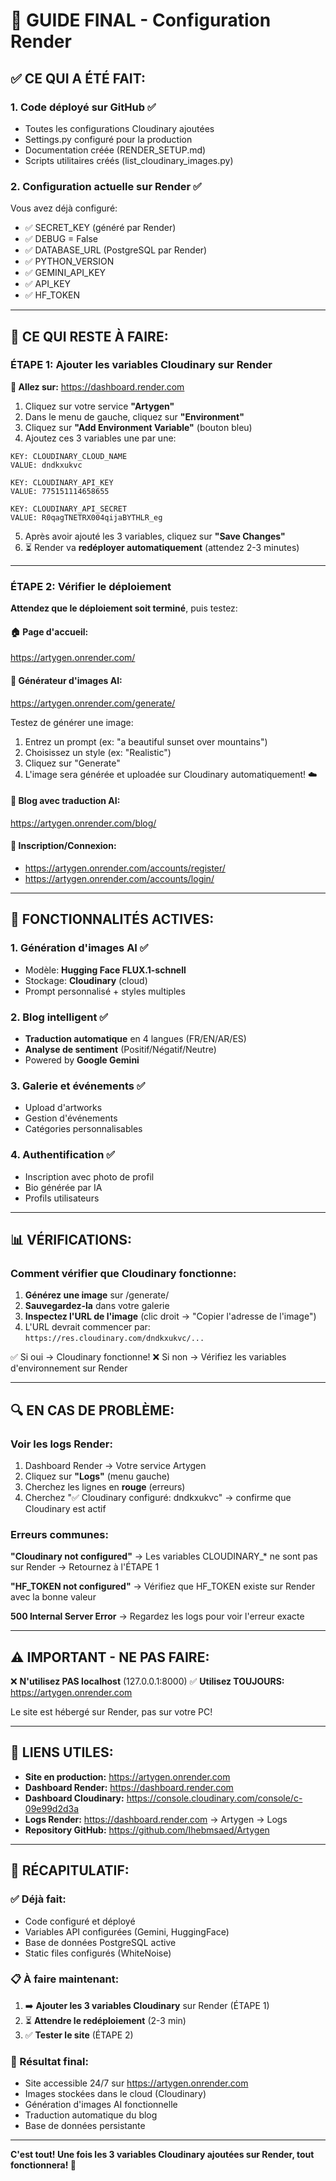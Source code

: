 # 🚀 GUIDE FINAL - Configuration Render

## ✅ CE QUI A ÉTÉ FAIT:

### 1. Code déployé sur GitHub ✅
- Toutes les configurations Cloudinary ajoutées
- Settings.py configuré pour la production
- Documentation créée (RENDER_SETUP.md)
- Scripts utilitaires créés (list_cloudinary_images.py)

### 2. Configuration actuelle sur Render ✅
Vous avez déjà configuré:
- ✅ SECRET_KEY (généré par Render)
- ✅ DEBUG = False
- ✅ DATABASE_URL (PostgreSQL par Render)
- ✅ PYTHON_VERSION
- ✅ GEMINI_API_KEY
- ✅ API_KEY
- ✅ HF_TOKEN

---

## 🎯 CE QUI RESTE À FAIRE:

### ÉTAPE 1: Ajouter les variables Cloudinary sur Render

**🔗 Allez sur:** https://dashboard.render.com

1. Cliquez sur votre service **"Artygen"**
2. Dans le menu de gauche, cliquez sur **"Environment"**
3. Cliquez sur **"Add Environment Variable"** (bouton bleu)
4. Ajoutez ces 3 variables une par une:

```
KEY: CLOUDINARY_CLOUD_NAME
VALUE: dndkxukvc
```

```
KEY: CLOUDINARY_API_KEY
VALUE: 775151114658655
```

```
KEY: CLOUDINARY_API_SECRET
VALUE: R0qagTNETRX004qijaBYTHLR_eg
```

5. Après avoir ajouté les 3 variables, cliquez sur **"Save Changes"**
6. ⏳ Render va **redéployer automatiquement** (attendez 2-3 minutes)

---

### ÉTAPE 2: Vérifier le déploiement

**Attendez que le déploiement soit terminé**, puis testez:

#### 🏠 Page d'accueil:
https://artygen.onrender.com/

#### 🎨 Générateur d'images AI:
https://artygen.onrender.com/generate/

Testez de générer une image:
1. Entrez un prompt (ex: "a beautiful sunset over mountains")
2. Choisissez un style (ex: "Realistic")
3. Cliquez sur "Generate"
4. L'image sera générée et uploadée sur Cloudinary automatiquement! ☁️

#### 📝 Blog avec traduction AI:
https://artygen.onrender.com/blog/

#### 👤 Inscription/Connexion:
- https://artygen.onrender.com/accounts/register/
- https://artygen.onrender.com/accounts/login/

---

## 🎯 FONCTIONNALITÉS ACTIVES:

### 1. Génération d'images AI ✅
- Modèle: **Hugging Face FLUX.1-schnell**
- Stockage: **Cloudinary** (cloud)
- Prompt personnalisé + styles multiples

### 2. Blog intelligent ✅
- **Traduction automatique** en 4 langues (FR/EN/AR/ES)
- **Analyse de sentiment** (Positif/Négatif/Neutre)
- Powered by **Google Gemini**

### 3. Galerie et événements ✅
- Upload d'artworks
- Gestion d'événements
- Catégories personnalisables

### 4. Authentification ✅
- Inscription avec photo de profil
- Bio générée par IA
- Profils utilisateurs

---

## 📊 VÉRIFICATIONS:

### Comment vérifier que Cloudinary fonctionne:

1. **Générez une image** sur /generate/
2. **Sauvegardez-la** dans votre galerie
3. **Inspectez l'URL de l'image** (clic droit → "Copier l'adresse de l'image")
4. L'URL devrait commencer par: `https://res.cloudinary.com/dndkxukvc/...`

✅ Si oui → Cloudinary fonctionne!
❌ Si non → Vérifiez les variables d'environnement sur Render

---

## 🔍 EN CAS DE PROBLÈME:

### Voir les logs Render:
1. Dashboard Render → Votre service Artygen
2. Cliquez sur **"Logs"** (menu gauche)
3. Cherchez les lignes en **rouge** (erreurs)
4. Cherchez "✅ Cloudinary configuré: dndkxukvc" → confirme que Cloudinary est actif

### Erreurs communes:

**"Cloudinary not configured"**
→ Les variables CLOUDINARY_* ne sont pas sur Render
→ Retournez à l'ÉTAPE 1

**"HF_TOKEN not configured"**
→ Vérifiez que HF_TOKEN existe sur Render avec la bonne valeur

**500 Internal Server Error**
→ Regardez les logs pour voir l'erreur exacte

---

## ⚠️ IMPORTANT - NE PAS FAIRE:

❌ **N'utilisez PAS localhost** (127.0.0.1:8000)
✅ **Utilisez TOUJOURS:** https://artygen.onrender.com

Le site est hébergé sur Render, pas sur votre PC!

---

## 📱 LIENS UTILES:

- **Site en production:** https://artygen.onrender.com
- **Dashboard Render:** https://dashboard.render.com
- **Dashboard Cloudinary:** https://console.cloudinary.com/console/c-09e99d2d3a
- **Logs Render:** https://dashboard.render.com → Artygen → Logs
- **Repository GitHub:** https://github.com/Ihebmsaed/Artygen

---

## 🎉 RÉCAPITULATIF:

### ✅ Déjà fait:
- Code configuré et déployé
- Variables API configurées (Gemini, HuggingFace)
- Base de données PostgreSQL active
- Static files configurés (WhiteNoise)

### 📋 À faire maintenant:
1. ➡️ **Ajouter les 3 variables Cloudinary** sur Render (ÉTAPE 1)
2. ⏳ **Attendre le redéploiement** (2-3 min)
3. ✅ **Tester le site** (ÉTAPE 2)

### 🎯 Résultat final:
- Site accessible 24/7 sur https://artygen.onrender.com
- Images stockées dans le cloud (Cloudinary)
- Génération d'images AI fonctionnelle
- Traduction automatique du blog
- Base de données persistante

---

**C'est tout! Une fois les 3 variables Cloudinary ajoutées sur Render, tout fonctionnera! 🚀**
